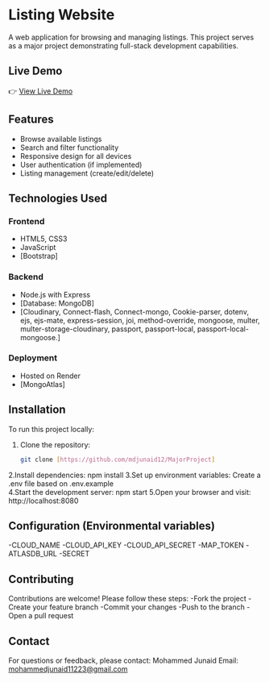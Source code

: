 # Listing Website

A web application for browsing and managing listings. This project serves as a major project demonstrating full-stack development capabilities.

## Live Demo

👉 [View Live Demo](https://majorproject-hqmt.onrender.com/listings)

## Features

- Browse available listings
- Search and filter functionality
- Responsive design for all devices
- User authentication (if implemented)
- Listing management (create/edit/delete)

## Technologies Used

### Frontend
- HTML5, CSS3
- JavaScript 
- [Bootstrap]

### Backend
- Node.js with Express
- [Database: MongoDB]
- [Cloudinary, Connect-flash, Connect-mongo, Cookie-parser, dotenv, ejs, ejs-mate, express-session, joi, method-override, mongoose, multer, multer-storage-cloudinary, passport, passport-local, passport-local-mongoose.]

### Deployment
- Hosted on Render
- [MongoAtlas]

## Installation

To run this project locally:

1. Clone the repository:
   ```bash
   git clone [https://github.com/mdjunaid12/MajorProject]
2.Install dependencies:
    npm install
3.Set up environment variables:
    Create a .env file based on .env.example    
4.Start the development server:
    npm start
5.Open your browser and visit:
    http://localhost:8080

## Configuration (Environmental variables)

-CLOUD_NAME
-CLOUD_API_KEY
-CLOUD_API_SECRET
-MAP_TOKEN
-ATLASDB_URL
-SECRET

## Contributing

Contributions are welcome! Please follow these steps:
-Fork the project
-Create your feature branch
-Commit your changes
-Push to the branch
-Open a pull request

## Contact

For questions or feedback, please contact:
Mohammed Junaid
Email: mohammedjunaid11223@gmail.com
  
   
